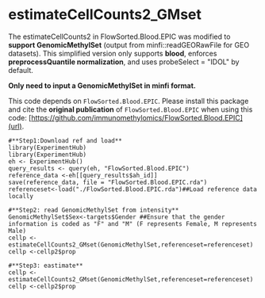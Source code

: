 # estimateCellCounts2_GMset
The estimateCellCounts2 in FlowSorted.Blood.EPIC was modified to **support GenomicMethylSet** (output from minfi::readGEORawFile for GEO datasets). This simplified version only supports **blood**, enforces **preprocessQuantile normalization**, and uses probeSelect = "IDOL" by default.

**Only need to input a GenomicMethylSet in minfi format.**

This code depends on `FlowSorted.Blood.EPIC`. Please install this package and cite the **original publication** of `FlowSorted.Blood.EPIC` when using this code: [https://github.com/immunomethylomics/FlowSorted.Blood.EPIC](url).

```
#**Step1:Download ref and load**
library(ExperimentHub)
library(ExperimentHub)
eh <- ExperimentHub()
query_results <- query(eh, "FlowSorted.Blood.EPIC")
reference_data <-eh[[query_results$ah_id]]
save(reference_data, file = "FlowSorted.Blood.EPIC.rda")
referenceset<-load("./FlowSorted.Blood.EPIC.rda")##Load reference data locally
```

```
#**Step2: read GenomicMethylSet from intensity**
GenomicMethylSet$Sex<-targets$Gender ##Ensure that the gender information is coded as "F" and "M" (F represents Female, M represents Male)
cellp <-estimateCellCounts2_GMset(GenomicMethylSet,referenceset=referenceset)
cellp <-cellp2$prop
```

```
#**Step3: eastimate** 
cellp <-estimateCellCounts2_GMset(GenomicMethylSet,referenceset=referenceset)
cellp <-cellp2$prop
```
